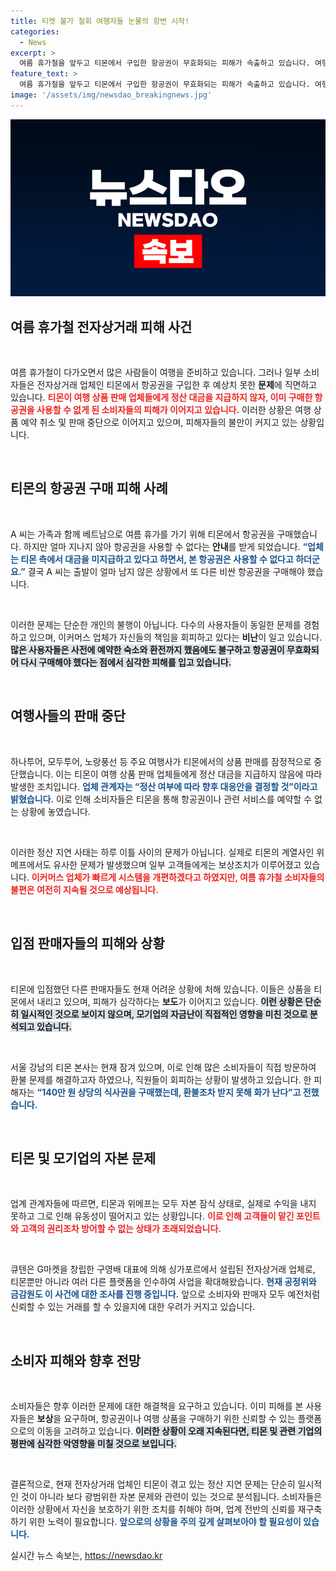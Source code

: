 ```yaml
---
title: 티켓 불가 철회 여행자들 눈물의 항변 시작!
categories:
  - News
excerpt: >
  여름 휴가철을 앞두고 티몬에서 구입한 항공권이 무효화되는 피해가 속출하고 있습니다. 여행사들이 티몬의 정산 지연으로 상품 판매를 중단하면서 소비자들만 피해를 보고 있습니다. 긴급한 항공권 재구매와 함께 해당 업체의 자금난이 심화되며 소비자 불만이 폭발하고 있습니다.
feature_text: >
  여름 휴가철을 앞두고 티몬에서 구입한 항공권이 무효화되는 피해가 속출하고 있습니다. 여행사들이 티몬의 정산 지연으로 상품 판매를 중단하면서 소비자들만 피해를 보고 있습니다. 긴급한 항공권 재구매와 함께 해당 업체의 자금난이 심화되며 소비자 불만이 폭발하고 있습니다.
image: '/assets/img/newsdao_breakingnews.jpg'
---
```


<p><img src="/assets/img/newsdao_breakingnews.jpg" alt="ontimetimes 속보" /></p>

<h2>여름 휴가철 전자상거래 피해 사건</h2>

<p data-ke-size="size16">&nbsp;</p>

<p>여름 휴가철이 다가오면서 많은 사람들이 여행을 준비하고 있습니다. 그러나 일부 소비자들은 전자상거래 업체인 티몬에서 항공권을 구입한 후 예상치 못한 <b>문제</b>에 직면하고 있습니다. <b><span style="color: #ee2323;">티몬이 여행 상품 판매 업체들에게 정산 대금을 지급하지 않자, 이미 구매한 항공권을 사용할 수 없게 된 소비자들의 피해가 이어지고 있습니다.</span></b> 이러한 상황은 여행 상품 예약 취소 및 판매 중단으로 이어지고 있으며, 피해자들의 불만이 커지고 있는 상황입니다.</p>

<p data-ke-size="size16">&nbsp;</p>

<h2>티몬의 항공권 구매 피해 사례</h2>

<p data-ke-size="size16">&nbsp;</p>

<p>A 씨는 가족과 함께 베트남으로 여름 휴가를 가기 위해 티몬에서 항공권을 구매했습니다. 하지만 얼마 지나지 않아 항공권을 사용할 수 없다는 <b>안내</b>를 받게 되었습니다. <b><span style="color: #1a5490;">“업체는 티몬 측에서 대금을 미지급하고 있다고 하면서, 본 항공권은 사용할 수 없다고 하더군요.”</span></b> 결국 A 씨는 출발이 얼마 남지 않은 상황에서 또 다른 비싼 항공권을 구매해야 했습니다.</p>

<p data-ke-size="size16">&nbsp;</p>

<p>이러한 문제는 단순한 개인의 불행이 아닙니다. 다수의 사용자들이 동일한 문제를 경험하고 있으며, 이커머스 업체가 자신들의 책임을 회피하고 있다는 <b>비난</b>이 일고 있습니다. <b><span style="background-color: #21538527;">많은 사용자들은 사전에 예약한 숙소와 환전까지 했음에도 불구하고 항공권이 무효화되어 다시 구매해야 했다는 점에서 심각한 피해를 입고 있습니다.</span></b> </p>

<p data-ke-size="size16">&nbsp;</p>

<h2>여행사들의 판매 중단</h2>

<p data-ke-size="size16">&nbsp;</p>

<p>하나투어, 모두투어, 노랑풍선 등 주요 여행사가 티몬에서의 상품 판매를 잠정적으로 중단했습니다. 이는 티몬이 여행 상품 판매 업체들에게 정산 대금을 지급하지 않음에 따라 발생한 조치입니다. <b><span style="color: #1a5490;">업체 관계자는 “정산 여부에 따라 향후 대응안을 결정할 것”이라고 밝혔습니다.</span></b> 이로 인해 소비자들은 티몬을 통해 항공권이나 관련 서비스를 예약할 수 없는 상황에 놓였습니다.</p>

<p data-ke-size="size16">&nbsp;</p>

<p>이러한 정산 지연 사태는 하루 이틀 사이의 문제가 아닙니다. 실제로 티몬의 계열사인 위메프에서도 유사한 문제가 발생했으며 일부 고객들에게는 보상조치가 이루어졌고 있습니다. <b><span style="color: #ee2323;">이커머스 업체가 빠르게 시스템을 개편하겠다고 하였지만, 여름 휴가철 소비자들의 불편은 여전히 지속될 것으로 예상됩니다.</span></b></p>

<p data-ke-size="size16">&nbsp;</p>

<h2>입점 판매자들의 피해와 상황</h2>

<p data-ke-size="size16">&nbsp;</p>

<p>티몬에 입점했던 다른 판매자들도 현재 어려운 상황에 처해 있습니다. 이들은 상품을 티몬에서 내리고 있으며, 피해가 심각하다는 <b>보도</b>가 이어지고 있습니다. <b><span style="background-color: #21538527;">이런 상황은 단순히 일시적인 것으로 보이지 않으며, 모기업의 자금난이 직접적인 영향을 미친 것으로 분석되고 있습니다.</span></b></p>

<p data-ke-size="size16">&nbsp;</p>

<p>서울 강남의 티몬 본사는 현재 잠겨 있으며, 이로 인해 많은 소비자들이 직접 방문하여 환불 문제를 해결하고자 하였으나, 직원들이 회피하는 상황이 발생하고 있습니다. 한 피해자는 <b><span style="color: #1a5490;">“140만 원 상당의 식사권을 구매했는데, 환불조차 받지 못해 화가 난다”고 전했습니다.</span></b></p>

<p data-ke-size="size16">&nbsp;</p>

<h2>티몬 및 모기업의 자본 문제</h2>

<p data-ke-size="size16">&nbsp;</p>

<p>업계 관계자들에 따르면, 티몬과 위메프는 모두 자본 잠식 상태로, 실제로 수익을 내지 못하고 그로 인해 유동성이 떨어지고 있는 상황입니다. <b><span style="color: #ee2323;">이로 인해 고객들이 맡긴 포인트와 고객의 권리조차 방어할 수 없는 상태가 초래되었습니다.</span></b> </p>

<p data-ke-size="size16">&nbsp;</p>

<p>큐텐은 G마켓을 창립한 구영배 대표에 의해 싱가포르에서 설립된 전자상거래 업체로, 티몬뿐만 아니라 여러 다른 플랫폼을 인수하여 사업을 확대해왔습니다. <b><span style="color: #1a5490;">현재 공정위와 금감원도 이 사건에 대한 조사를 진행 중입니다.</span></b> 앞으로 소비자와 판매자 모두 예전처럼 신뢰할 수 있는 거래를 할 수 있을지에 대한 우려가 커지고 있습니다.</p>

<p data-ke-size="size16">&nbsp;</p>

<h2>소비자 피해와 향후 전망</h2>

<p data-ke-size="size16">&nbsp;</p>

<p>소비자들은 향후 이러한 문제에 대한 해결책을 요구하고 있습니다. 이미 피해를 본 사용자들은 <b>보상</b>을 요구하며, 항공권이나 여행 상품을 구매하기 위한 신뢰할 수 있는 플랫폼으로의 이동을 고려하고 있습니다. <b><span style="background-color: #21538527;">이러한 상황이 오래 지속된다면, 티몬 및 관련 기업의 평판에 심각한 악영향을 미칠 것으로 보입니다.</span></b></p>

<p data-ke-size="size16">&nbsp;</p>

<p>결론적으로, 현재 전자상거래 업체인 티몬이 겪고 있는 정산 지연 문제는 단순히 일시적인 것이 아니라 보다 광범위한 자본 문제와 관련이 있는 것으로 분석됩니다. 소비자들은 이러한 상황에서 자신을 보호하기 위한 조치를 취해야 하며, 업계 전반의 신뢰를 재구축하기 위한 노력이 필요합니다. <b><span style="color: #1a5490;">앞으로의 상황을 주의 깊게 살펴보아야 할 필요성이 있습니다.</span></b></p>
실시간 뉴스 속보는, <a href="https://newsdao.kr" rel="dofollow">https://newsdao.kr</a>


